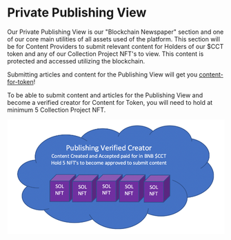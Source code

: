 # Private Publishing View

Our Private Publishing View is our "Blockchain Newspaper" section and one of our core main utilities of all assets used of the platform. This section will be for Content Providers to submit relevant content for Holders of our $CCT token and any of our Collection Project NFT's to view. This content is protected and accessed utilizing the blockchain.&#x20;

Submitting articles and content for the Publishing View will get you [content-for-token](../../content-for-token/ "mention")!

To be able to submit content and articles for the Publishing View and become a verified creator for Content for Token, you will need to hold at minimum 5 Collection Project NFT.

![](../../../.gitbook/assets/22Picture1.png)
